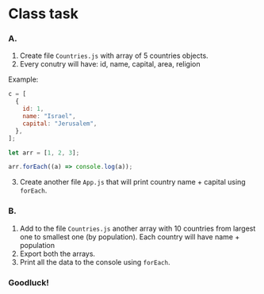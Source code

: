 # Class task

### A.

1. Create file `Countries.js` with array of 5 countries objects.
2. Every conutry will have: id, name, capital, area, religion

Example:

```js
c = [
  {
    id: 1,
    name: "Israel",
    capital: "Jerusalem",
  },
];

let arr = [1, 2, 3];

arr.forEach((a) => console.log(a));
```

3. Create another file `App.js` that will print country name + capital using `forEach`.

### B.

1. Add to the file `Countries.js` another array with 10 countries from largest one to smallest one (by population). Each country will have name + population
2. Export both the arrays.
3. Print all the data to the console using `forEach`.

### Goodluck!
